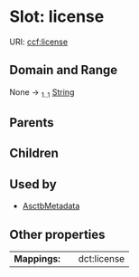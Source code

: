 
# Slot: license




URI: [ccf:license](http://purl.org/ccf/license)


## Domain and Range

None &#8594;  <sub>1..1</sub> [String](types/String.md)

## Parents


## Children


## Used by

 * [AsctbMetadata](AsctbMetadata.md)

## Other properties

|  |  |  |
| --- | --- | --- |
| **Mappings:** | | dct:license |

